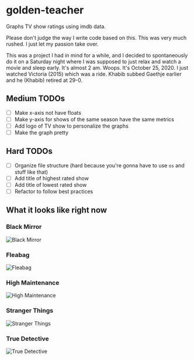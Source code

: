# golden-teacher
Graphs TV show ratings using imdb data.

Please don't judge the way I write code based on this. This was very much rushed.
I just let my passion take over.

This was a project I had in mind for a while, and I decided to spontaneously do it on a Saturday night where I was supposed to just relax
and watch a movie and sleep early. It's almost 2 am. Woops. It's October 25, 2020. I just watched Victoria (2015) which was a ride.
Khabib subbed Gaethje earlier and he (Khabib) retired at 29-0.

## Medium TODOs
- [ ] Make x-axis not have floats
- [ ] Make y-axis for shows of the same season have the same metrics
- [ ] Add logo of TV show to personalize the graphs
- [ ] Make the graph pretty

## Hard TODOs
- [ ] Organize file structure (hard because you're gonna have to use `os` and stuff like that)
- [ ] Add title of highest rated show
- [ ] Add title of lowest rated show
- [ ] Refactor to follow best practices

## What it looks like right now
### Black Mirror
![Black Mirror](https://imgur.com/zXkzBqD.png)

### Fleabag
![Fleabag](https://imgur.com/61dw6td.png)

### High Maintenance
![High Maintenance](https://imgur.com/dbw4iin.png)

### Stranger Things 
![Stranger Things](https://imgur.com/L5FyMDJ.png)

### True Detective
![True Detective](https://imgur.com/eDSjfpN.png)
